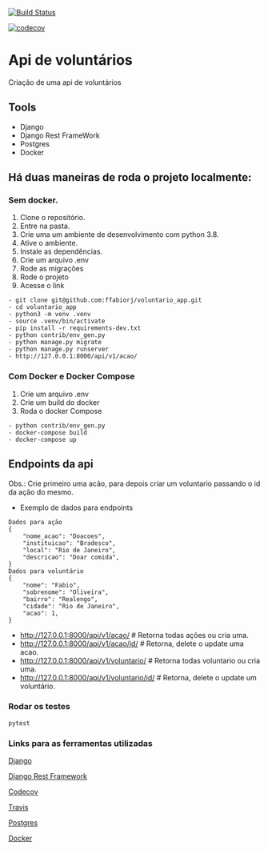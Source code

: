 [![Build Status](https://travis-ci.com/ffabiorj/desafio_vendas.svg?branch=master)](https://travis-ci.com/ffabiorj/voluntario_app)

[![codecov](https://codecov.io/gh/ffabiorj/desafio_vendas/branch/master/graph/badge.svg)](https://codecov.io/gh/ffabiorj/voluntario_app)

# Api de voluntários

Criação de uma api de voluntários

## Tools

- Django
- Django Rest FrameWork
- Postgres
- Docker

## Há duas maneiras de roda o projeto localmente:

### Sem docker.

1. Clone o repositório.
2. Entre na pasta.
3. Crie uma um ambiente de desenvolvimento com python 3.8.
4. Ative o ambiente.
5. Instale as dependências.
6. Crie um arquivo .env
7. Rode as migrações
8. Rode o projeto
9. Acesse o link

```
- git clone git@github.com:ffabiorj/voluntario_app.git
- cd voluntario_app
- python3 -m venv .venv
- source .venv/bin/activate
- pip install -r requirements-dev.txt
- python contrib/env_gen.py
- python manage.py migrate
- python manage.py runserver
- http://127.0.0.1:8000/api/v1/acao/
```

### Com Docker e Docker Compose

1. Crie um arquivo .env
2. Crie um build do docker
3. Roda o docker Compose

```
- python contrib/env_gen.py
- docker-compose build
- docker-compose up
```

## Endpoints da api

Obs.: Crie primeiro uma acão, para depois criar um voluntario passando o id da ação do mesmo.

- Exemplo de dados para endpoints

```
Dados para ação
{
    "nome_acao": "Doacoes",
    "instituicao": "Bradesco",
    "local": "Rio de Janeiro",
    "descricao": "Doar comida",
}
Dados para voluntário
{
    "nome": "Fabio",
    "sobrenome": "Oliveira",
    "bairro": "Realengo",
    "cidade": "Rio de Janeiro",
    "acao": 1,
}
```

- http://127.0.0.1:8000/api/v1/acao/ # Retorna todas ações ou cria uma.
- http://127.0.0.1:8000/api/v1/acao/id/ # Retorna, delete o update uma acao.
- http://127.0.0.1:8000/api/v1/voluntario/ # Retorna todas voluntario ou cria uma.
- http://127.0.0.1:8000/api/v1/voluntario/id/ # Retorna, delete o update um voluntário.

### Rodar os testes

```
pytest
```

### Links para as ferramentas utilizadas

[Django](https://docs.djangoproject.com/)

[Django Rest Framework](https://www.django-rest-framework.org/)

[Codecov](https://codecov.io/)

[Travis](https://travis-ci.com/)

[Postgres](https://www.postgresql.org/)

[Docker](https://www.docker.com/)
